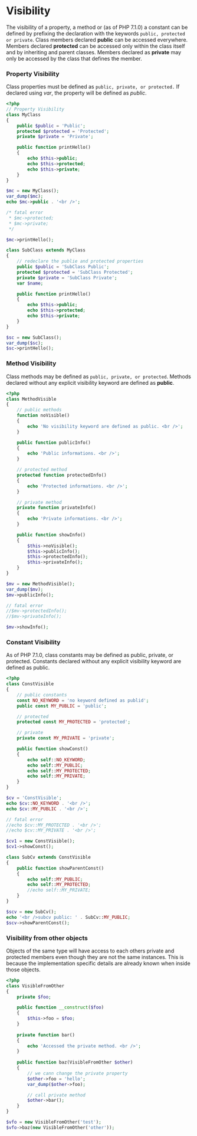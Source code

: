 # Visibility

The visibility of a property, a method or (as of PHP 7.1.0) a constant can be defined by prefixing the declaration with the keywords `public, protected or private`. Class members declared **public** can be accessed everywhere. Members declared **protected** can be accessed only within the class itself and by inheriting and parent classes. Members declared as **private** may only be accessed by the class that defines the member. 

### Property Visibility

Class properties must be defined as `public, private, or protected.` If declared using *var*, the property will be defined as *public*.

```php
<?php
// Property Visibility
class MyClass
{
    public $public = 'Public';
    protected $protected = 'Protected';
    private $private = 'Private';

    public function printHello()
    {   
        echo $this->public;
        echo $this->protected;
        echo $this->private;
    }   
}

$mc = new MyClass();
var_dump($mc);
echo $mc->public . '<br />';

/* fatal error
 * $mc->protected;
 * $mc->private;
 */

$mc->printHello();

class SubClass extends MyClass
{
    // redeclare the publie and protected properties
    public $public = 'SubClass Public';
    protected $protected = 'SubClass Protected';
    private $private = 'SubClass Private';
    var $name;

    public function printHello()
    {
        echo $this->public;
        echo $this->protected;
        echo $this->private;
    }   
}

$sc = new SubClass();
var_dump($sc);
$sc->printHello();
```

### Method Visibility

Class methods may be defined as `public, private, or protected`. Methods declared without any explicit visibility keyword are defined as **public**. 

```php
<?php
class MethodVisible
{
    // public methods
    function noVisible()
    {
        echo 'No visibility keyword are defined as public. <br />';
    }

    public function publicInfo()
    {
        echo 'Public informations. <br />';
    }

    // protected method
    protected function protectedInfo()
    {
        echo 'Protected informations. <br />';
    }

    // private method
    private function privateInfo()
    {
        echo 'Private informations. <br />';
    }

    public function showInfo()
    {
        $this->noVisible();
        $this->publicInfo();
        $this->protectedInfo();
        $this->privateInfo();
    }
}

$mv = new MethodVisible();
var_dump($mv);
$mv->publicInfo();

// fatal error
//$mv->protectedInfo();
//$mv->privateInfo();

$mv->showInfo();
```

### Constant Visibility

As of PHP 7.1.0, class constants may be defined as public, private, or protected. Constants declared without any explicit visibility keyword are defined as public. 

```php
<?php
class ConstVisible
{
    // public constants
    const NO_KEYWORD = 'no keyword defined as publid';
    public const MY_PUBLIC = 'public';

    // protected
    protected const MY_PROTECTED = 'protected';

    // private
    private const MY_PRIVATE = 'private';

    public function showConst()
    {
        echo self::NO_KEYWORD;
        echo self::MY_PUBLIC;
        echo self::MY_PROTECTED;
        echo self::MY_PRIVATE;
    }
}

$cv = 'ConstVisible';
echo $cv::NO_KEYWORD . '<br />';
echo $cv::MY_PUBLIC . '<br />';

// fatal error
//echo $cv::MY_PROTECTED . '<br />';
//echo $cv::MY_PRIVATE . '<br />';

$cv1 = new ConstVisible();
$cv1->showConst();

class SubCv extends ConstVisible
{
    public function showParentConst()
    {
        echo self::MY_PUBLIC;
        echo self::MY_PROTECTED;
        //echo self::MY_PRIVATE;
    }
}   

$scv = new SubCv();
echo '<br />subcv public: ' . SubCv::MY_PUBLIC;
$scv->showParentConst();
```

### Visibility from other objects

Objects of the same type will have access to each others private and protected members even though they are not the same instances. This is because the implementation specific details are already known when inside those objects. 

```php
<?php
class VisibleFromOther
{
    private $foo;

    public function __construct($foo)
    {
        $this->foo = $foo;
    }
    
    private function bar()
    {
        echo 'Accessed the private method. <br />';
    }
    
    public function baz(VisibleFromOther $other)
    {
        // we cann change the private property
        $other->foo = 'hello';
        var_dump($other->foo);

        // call private method
        $other->bar();
    }
}   

$vfo = new VisibleFromOther('test');
$vfo->baz(new VisibleFromOther('other'));
```

